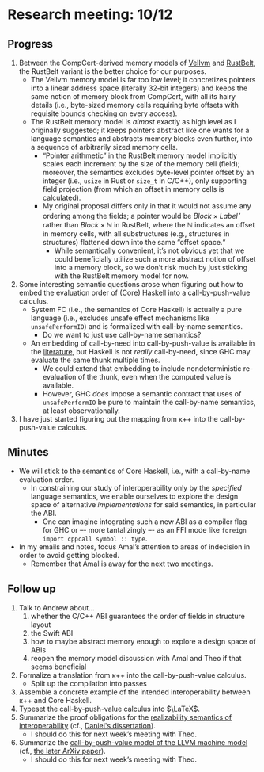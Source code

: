 # Research meeting: 10/12

## Progress
1. Between the CompCert-derived memory models of [Vellvm](refs/vellvm.memory.pdf) and [RustBelt](refs/rustbelt.thesis.pdf), the RustBelt variant is the better choice for our purposes.
    * The Vellvm memory model is far too low level; it concretizes pointers into a linear address space (literally 32-bit integers) and keeps the same notion of memory block from CompCert, with all its hairy details (i.e., byte-sized memory cells requiring byte offsets with requisite bounds checking on every access).
    * The RustBelt memory model is *almost* exactly as high level as I originally suggested; it keeps pointers abstract like one wants for a language semantics and abstracts memory blocks even further, into a sequence of arbitrarily sized memory cells.
        + “Pointer arithmetic” in the RustBelt memory model implicitly scales each increment by the size of the memory cell (field); moreover, the semantics excludes byte-level pointer offset by an integer (i.e., `usize` in Rust or `size_t` in C/C++), only supporting field projection (from which an offset in memory cells is calculated).
        + My original proposal differs only in that it would not assume any ordering among the fields; a pointer would be $Block \times Label^{\star}$ rather than $Block \times \mathbb{N}$ in RustBelt, where the $\mathbb{N}$ indicates an offset in memory cells, with all substructures (e.g., structures in structures) flattened down into the same “offset space.“
            - While semantically convenient, it’s not obvious yet that we could beneficially utilize such a more abstract notion of offset into a memory block, so we don’t risk much by just sticking with the RustBelt memory model for now. 
2. Some interesting semantic questions arose when figuring out how to embed the evaluation order of (Core) Haskell into a call-by-push-value calculus.
    * System FC (i.e., the semantics of Core Haskell) is actually a pure language (i.e., excludes unsafe effect mechanisms like `unsafePerformIO`) and is formalized with call-by-name semantics.
        + Do we want to just use call-by-name semantics?
    * An embedding of call-by-need into call-by-push-value is available in the [literature](refs/cbpv.lazy.pdf), but Haskell is not *really* call-by-need, since GHC may evaluate the same thunk multiple times.
        + We could extend that embedding to include nondeterministic re-evaluation of the thunk, even when the computed value is available.
        + However, GHC *does* impose a semantic contract that uses of `unsafePerformIO` be pure to maintain the call-by-name semantics, at least observationally.
3. I have just started figuring out the mapping from κ++ into the call-by-push-value calculus.

## Minutes
* We will stick to the semantics of Core Haskell, i.e., with a call-by-name evaluation order.
    + In constraining our study of interoperability only by the *specified* language semantics, we enable ourselves to explore the design space of alternative *implementations* for said semantics, in particular the ABI.
        - One can imagine integrating such a new ABI as a compiler flag for GHC or –- more tantalizingly –- as an FFI mode like `foreign import cppcall symbol :: type`.
* In my emails and notes, focus Amal’s attention to areas of indecision in order to avoid getting blocked.
    + Remember that Amal is away for the next two meetings.

## Follow up
1. Talk to Andrew about…
    1. whether the C/C++ ABI guarantees the order of fields in structure layout
    2. the Swift ABI
    3. how to maybe abstract memory enough to explore a design space of ABIs
    4. reopen the memory model discussion with Amal and Theo if that seems beneficial
2. Formalize a translation from κ++ into the call-by-push-value calculus.
    * Split up the compilation into passes
3. Assemble a concrete example of the intended interoperability between κ++ and Core Haskell.
4. Typeset the call-by-push-value calculus into $\LaTeX$.
5. Summarize the proof obligations for the [realizability semantics of interoperability](refs/interop.sound.pdf) (cf., [Daniel's dissertation](refs/interop.realiz.pdf)).
    * I should do this for next week’s meeting with Theo.
6. Summarize the [call-by-push-value model of the LLVM machine model](refs/cbpv.ssa.pdf) (cf., [the later ArXiv paper](refs/cbpv.cfg.pdf)).
    * I should do this for next week’s meeting with Theo.

